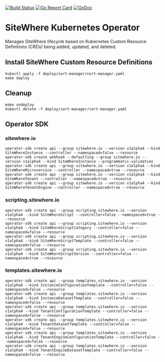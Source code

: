 [![Build Status](https://travis-ci.org/sitewhere/sitewhere-k8s-operator.svg?branch=master)](https://travis-ci.org/sitewhere/sitewhere-k8s-operator) [![Go Report Card](https://goreportcard.com/badge/github.com/sitewhere/sitewhere-k8s-operator)](https://goreportcard.com/report/github.com/sitewhere/sitewhere-k8s-operator) [![GoDoc](https://godoc.org/github.com/sitewhere/sitewhere-k8s-operator?status.svg)](https://godoc.org/github.com/sitewhere/sitewhere-k8s-operator) 

# SiteWhere Kubernetes Operator

Manages SiteWhere lifecycle based on Kubernetes Custom Resource Definitions (CRDs)
being added, updated, and deleted.

## Install SiteWhere Custom Resource Definitions

```console
kubectl apply -f deploy/cert-manager/cert-manager.yaml
make deploy
```

## Cleanup

```console
make undeploy
kubectl delete -f deploy/cert-manager/cert-manager.yaml
```

## Operator SDK

### sitewhere.io

```console
operator-sdk create api --group sitewhere.io --version v1alpha4 --kind SiteWhereInstance --controller --namespaced=false --resource
operator-sdk create webhook --defaulting --group sitewhere.io --version v1alpha4 --kind SiteWhereInstance --programmatic-validation
operator-sdk create api --group sitewhere.io --version v1alpha4 --kind SiteWhereMicroservice --controller --namespaced=true --resource
operator-sdk create api --group sitewhere.io --version v1alpha4 --kind SiteWhereTenant --controller --namespaced=true --resource
operator-sdk create api --group sitewhere.io --version v1alpha4 --kind SiteWhereTenantEngine --controller --namespaced=true --resource
```

### scripting.sitewhere.io

```console
operator-sdk create api --group scripting.sitewhere.io --version v1alpha4 --kind SiteWhereScript --controller=false --namespaced=true --resource
operator-sdk create api --group scripting.sitewhere.io --version v1alpha4 --kind SiteWhereScriptCategory --controller=false --namespaced=false --resource
operator-sdk create api --group scripting.sitewhere.io --version v1alpha4 --kind SiteWhereScriptTemplate --controller=false --namespaced=false --resource
operator-sdk create api --group scripting.sitewhere.io --version v1alpha4 --kind SiteWhereScriptVersion --controller=false --namespaced=true --resource
```

### templates.sitewhere.io

```console
operator-sdk create api --group templates.sitewhere.io --version v1alpha4 --kind InstanceConfigurationTemplate --controller=false --namespaced=false --resource
operator-sdk create api --group templates.sitewhere.io --version v1alpha4 --kind InstanceDatasetTemplate --controller=false --namespaced=false --resource
operator-sdk create api --group templates.sitewhere.io --version v1alpha4 --kind TenantConfigurationTemplate --controller=false --namespaced=false --resource
operator-sdk create api --group templates.sitewhere.io --version v1alpha4 --kind TenantDatasetTemplate --controller=false --namespaced=false --resource
operator-sdk create api --group templates.sitewhere.io --version v1alpha4 --kind TenantEngineConfigurationTemplate --controller=false --namespaced=false --resource
operator-sdk create api --group templates.sitewhere.io --version v1alpha4 --kind TenantEngineDatasetTemplate --controller=false --namespaced=false --resource
```
